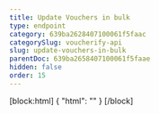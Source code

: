 ```yaml
---
title: Update Vouchers in bulk
type: endpoint
category: 639ba2628407100061f5faac
categorySlug: voucherify-api
slug: update-vouchers-in-bulk
parentDoc: 639ba2658407100061f5faae
hidden: false
order: 15
---
```

[block:html]
{
  "html": "<style>\n[title=\"Toggle library\"] { \n  display: none; }\n.LanguagePicker-divider { \n  display: none; }\n.Playground-section3VTXuaYZivJK > .APISectionHeader3LN_-QIR0m7x {\n  display: none; }\n.LanguagePicker-languages1qVVo_v6AlP9 {\n  display: none; }\n</style>"
}
[/block]
